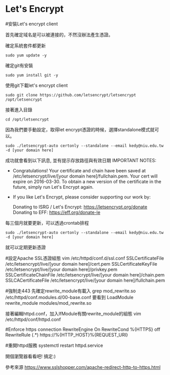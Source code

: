 # Let's Encrypt

#安裝Let's encrypt client

首先確定域名是可以被連接的，不然沒辦法產生憑證。

確定系統套件都更新
    
    sudo yum update -y

確定git有安裝
    
    sudo yum install git -y 

使用git下載let's encrypt client
    
    sudo git clone https://github.com/letsencrypt/letsencrypt /opt/letsencrypt

接著進入目錄
    
    cd /opt/letsencrypt

因為我們要手動設定，取得let encrypt憑證的時候，選擇standalone模式就可以。

    sudo ./letsencrypt-auto certonly --standalone --email kedy@niu.edu.tw -d [your domain here]

成功就會看到以下訊息, 並有提示存放路徑與有效日期
IMPORTANT NOTES:
 - Congratulations! Your certificate and chain have been saved at
   /etc/letsencrypt/live/[your domain here]/fullchain.pem. Your
   cert will expire on 2016-03-30. To obtain a new version of the
   certificate in the future, simply run Let's Encrypt again.
 - If you like Let's Encrypt, please consider supporting our work by:

   Donating to ISRG / Let's Encrypt:   https://letsencrypt.org/donate
   Donating to EFF:                    https://eff.org/donate-le


每三個月就要更新，可以透過crontab排程

    sudo ./letsencrypt-auto certonly --standalone --email kedy@niu.edu.tw -d [your domain here]
就可以定期更新憑證

#設定Apache SSL憑證組態
vim /etc/httpd/conf.d/ssl.conf
SSLCertificateFile /etc/letsencrypt/live/[your domain here]/cert.pem
SSLCertificateKeyFile /etc/letsencrypt/live/[your domain here]/privkey.pem
SSLCertificateChainFile /etc/letsencrypt/live/[your domain here]/chain.pem
SSLCACertificateFile /etc/letsencrypt/live/[your domain here]/fullchain.pem

#強制走443
先確定rewrite_module有載入
grep mod_rewrite.so /etc/httpd/conf.modules.d/00-base.conf
要看到
LoadModule rewrite_module modules/mod_rewrite.so

接著編輯httpd.conf，加入IfModule有關rewrite_module的組態
vim /etc/httpd/conf/httpd.conf

#Enforce https connection
<IfModule rewrite_module>
        RewriteEngine On
        RewriteCond %{HTTPS} off
        RewriteRule (.*) https://%{HTTP_HOST}%{REQUEST_URI}
</IfModule>

#重開httpd服務
systemctl restart httpd.service

開個瀏覽器看看吧! 搞定:)

參考來源
https://www.sslshopper.com/apache-redirect-http-to-https.html